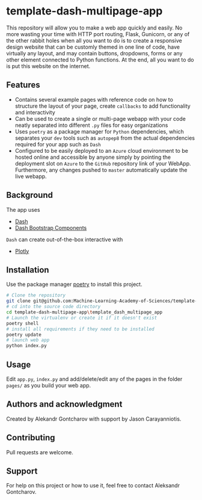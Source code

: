 # template-dash-multipage-app

This repository will allow you to make a web app quickly and easily. No more wasting your time with HTTP port routing, Flask, Gunicorn, or any of the other rabbit holes when all you want to do is to create a responsive design website that can be customly themed in one line of code, have virtually any layout, and may contain buttons, dropdowns, forms or any other element connected to Python functions. At the end, all you want to do is put this website on the internet.

## Features

* Contains several example pages with reference code on how to structure the layout of your page, create `callbacks` to add functionality and interactivity
* Can be used to create a single or multi-page webapp with your code neatly separated into different `.py` files for easy organizations
* Uses `poetry` as a package manager for `Python` dependencies, which separates your `dev` tools such as `autopep8` from the actual dependencies required for your app such as `Dash`
* Configured to be easily deployed to an `Azure` cloud environment to be hosted online and accessible by anyone simply by pointing the deployment slot on `Azure` to the `GitHub` repository link of your WebApp. Furthermore, any changes pushed to `master` automatically update the live webapp.

## Background

The app uses
* [Dash](https://dash.plotly.com/)
* [Dash Bootstrap Components](https://dash-bootstrap-components.opensource.faculty.ai/)

`Dash` can create out-of-the-box interactive with
* [Plotly](https://plotly.com/python/)

## Installation

Use the package manager [poetry](https://python-poetry.org/) to install this project.

```bash
# Clone the repository
git clone git@github.com:Machine-Learning-Academy-of-Sciences/template-dash-multipage-app.git
# cd into the source code directory
cd template-dash-multipage-app\template_dash_multipage_app
# Launch the virtualenv or create it if it doesn't exist
poetry shell
# install all requirements if they need to be installed
poetry update
# launch web app
python index.py
```

## Usage

Edit `app.py`, `index.py` and add/delete/edit any of the pages in the folder `pages/` as you build your web app.

## Authors and acknowledgment

Created by Alekandr Gontcharov with support by Jason Carayanniotis.

## Contributing
Pull requests are welcome. 

## Support

For help on this project or how to use it, feel free to contact Aleksandr Gontcharov.
